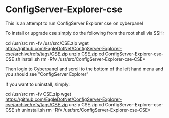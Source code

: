 # ConfigServer-Explorer-cse
This is an attempt to run ConfigServer Explorer cse on cyberpanel

To install or upgrade cse simply do the following from the root shell via SSH:

cd /usr/src
rm -fv /usr/src/CSE.zip
wget https://github.com/EagleDotNet/ConfigServer-Explorer-cse/archive/refs/tags/CSE.zip
unzip CSE.zip
cd ConfigServer-Explorer-cse-CSE
sh install.sh
rm -Rfv /usr/src/ConfigServer-Explorer-cse-CSE*

Then login to Cyberpanel and scroll to the bottom of the left hand menu and you should see "ConfigServer Explorer"

If you want to uninstall, simply:

cd /usr/src
rm -fv CSE.zip
wget https://github.com/EagleDotNet/ConfigServer-Explorer-cse/archive/refs/tags/CSE.zip
unzip CSE.zip
cd ConfigServer-Explorer-cse-CSE
sh uninstall.sh
rm -Rfv /usr/src/ConfigServer-Explorer-cse-CSE*
